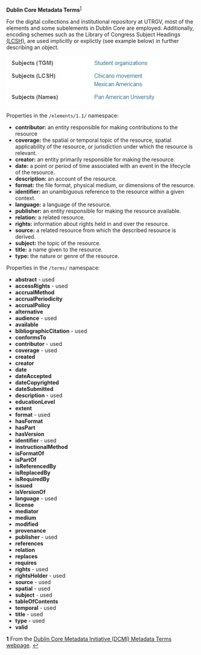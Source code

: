 **Dublin Core Metadata Terms**<sup id="a1">[1](#f1)</sup>

For the digital collections and institutional repository at UTRGV, most of the elements and some subelements in Dublin Core are employed. Additionally, encoding schemes such as the Library of Congress Subject Headings [(LCSH)](https://www.loc.gov/aba/publications/FreeLCSH/freelcsh.html), are used implicitly or explictly (see example below) in further describing an object.

![example image of subject headings](docs/subjects-example.JPG)

Properties in the `/elements/1.1/` namespace:

* **contributor:** an entity responsible for making contributions to the resource
* **coverage:** the spatial or temporal topic of the resource, spatial applicability of the resource, or jurisdiction under which the resource is relevant.
* **creator:** an entity primarily responsible for making the resource.
* **date:** a point or period of time associated with an event in the lifecycle of the resource.
* **description:** an account of the resource.
* **format:** the file format, physical medium, or dimensions of the resource.
* **identifier:** an unambiguous reference to the resource within a given context.
* **language:** a language of the resource.
* **publisher:** an entity responsible for making the resource available.
* **relation:** a related resource.
* **rights:** information about rights held in and over the resource.
* **source:** a related resource from which the described resource is derived.
* **subject:** the topic of the resource.
* **title:** a name given to the resource.
* **type:** the nature or genre of the resource.

Properties in the `/terms/` namespace:

* **abstract** - used
* **accessRights** - used
* **accrualMethod**
* **accrualPeriodicity**
* **accrualPolicy**
* **alternative**
* **audience** - used
* **available**
* **bibliographicCitation** - used
* **conformsTo**
* **contributor** - used
* **coverage** - used 
* **created**
* **creator**
* **date**
* **dateAccepted**
* **dateCopyrighted**
* **dateSubmitted**
* **description** - used 
* **educationLevel**
* **extent**
* **format** - used
* **hasFormat**
* **hasPart**
* **hasVersion**
* **identifier** - used 
* **instructionalMethod**
* **isFormatOf**
* **isPartOf**
* **isReferencedBy**
* **isReplacedBy**
* **isRequiredBy**
* **issued**
* **isVersionOf**
* **language** - used
* **license**
* **mediator**
* **medium**
* **modified**
* **provenance**
* **publisher** - used
* **references**
* **relation**
* **replaces**
* **requires**
* **rights** - used
* **rightsHolder** - used
* **source** - used
* **spatial** - used
* **subject** - used
* **tableOfContents**
* **temporal** - used
* **title** - used
* **type** - used
* **valid**

<b id="f1">1</b> From the [Dublin Core Metadata Initiative (DCMI) Metadata Terms webpage](https://www.dublincore.org/specifications/dublin-core/dcmi-terms/#section-3). [↩](#a1)
